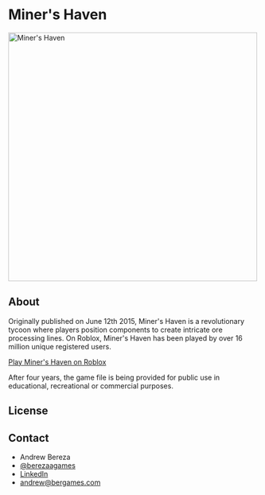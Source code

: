 # Miner's Haven
<a href="https://www.roblox.com/games/258258996/Miners-Haven">
    <img src="https://t0.rbxcdn.com/deafeec370f0c3b21c8c11f8ebda521c" alt="Miner's Haven" height="500" />
</a>

## About
Originally published on June 12th 2015, Miner's Haven is a revolutionary tycoon where players position components to create intricate ore processing lines. On Roblox, Miner's Haven has been played by over 16 million unique registered users. 

[Play Miner's Haven on Roblox](https://www.roblox.com/games/258258996/Miners-Haven)

After four years, the game file is being provided for public use in educational, recreational or commercial purposes.  

## License 
 
## Contact 
* Andrew Bereza
* [@berezaagames](https://twitter.com/berezaagames)
* [LinkedIn](https://linkedin.com/andrewbereza)
* andrew@bergames.com
